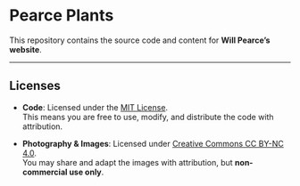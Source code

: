 # Pearce Plants

This repository contains the source code and content for **Will Pearce’s website**.

---

## Licenses

- **Code**: Licensed under the [MIT License](LICENSE).  
  This means you are free to use, modify, and distribute the code with attribution.  

- **Photography & Images**: Licensed under [Creative Commons CC BY-NC 4.0](https://creativecommons.org/licenses/by-nc/4.0/).  
  You may share and adapt the images with attribution, but **non-commercial use only**. 
